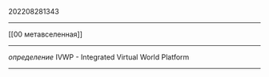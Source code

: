 202208281343
***
[[00 метавселенная]]
***
*определение*
IVWP - Integrated Virtual World Platform
***